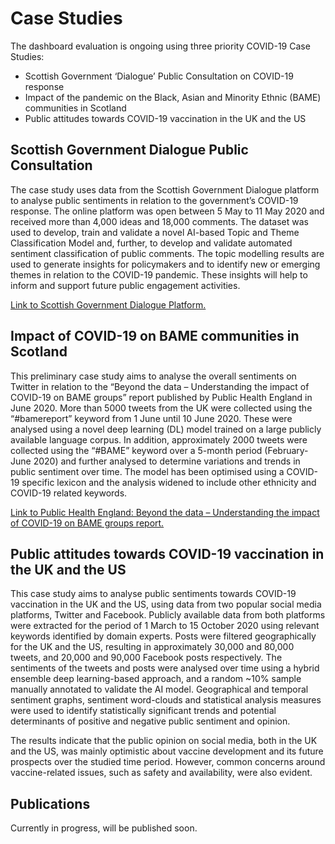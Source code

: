 # Case Studies

The dashboard evaluation is ongoing using three priority COVID-19 Case Studies:
* Scottish Government ‘Dialogue’ Public Consultation on COVID-19 response
* Impact of the pandemic on the Black, Asian and Minority Ethnic (BAME) communities in Scotland
* Public attitudes towards COVID-19 vaccination in the UK and the US

## Scottish Government Dialogue Public Consultation

The case study uses data from the Scottish Government Dialogue platform to analyse public sentiments in relation to the government’s COVID-19 response.
The online platform was open between 5 May to 11 May 2020 and received more than 4,000 ideas and 18,000 comments.
The dataset was used to develop, train and validate a novel AI-based Topic and Theme Classification Model and, further, to develop and validate automated sentiment classification of public comments. The topic modelling results are used to generate insights for policymakers and to identify new or emerging themes in relation to the COVID-19 pandemic. These insights will help to inform and support future public engagement activities.

[Link to Scottish Government Dialogue Platform.](https://www.ideas.gov.scot/covid-19-a-framework-for-decision-making/?sort_order=most_comments)

## Impact of COVID-19 on BAME communities in Scotland

This preliminary case study aims to analyse the overall sentiments on Twitter in relation to the “Beyond the data – Understanding the impact of COVID-19 on BAME groups” report published by Public Health England in June 2020.
More than 5000 tweets from the UK were collected using the “#bamereport” keyword from 1 June until 10 June 2020. These were analysed using a novel deep learning (DL) model trained on a large publicly available language corpus. In addition, approximately 2000 tweets were collected using the “#BAME” keyword over a 5-month period (February-June 2020) and further analysed to determine variations and trends in public sentiment over time.
The model has been optimised using a COVID-19 specific lexicon and the analysis widened to include other ethnicity and COVID-19 related keywords. 

[Link to Public Health England: Beyond the data – Understanding the impact of COVID-19 on BAME groups report.](https://assets.publishing.service.gov.uk/government/uploads/system/uploads/attachment_data/file/892376/COVID_stakeholder_engagement_synthesis_beyond_the_data.pdf)

## Public attitudes towards COVID-19 vaccination in the UK and the US

This case study aims to analyse public sentiments towards COVID-19 vaccination in the UK and the US, using data from two popular social media platforms, Twitter and Facebook.
Publicly available data from both platforms were extracted for the period of 1 March to 15 October 2020 using relevant keywords identified by domain experts. Posts were filtered geographically for the UK and the US, resulting in approximately 30,000 and 80,000 tweets, and 20,000 and 90,000 Facebook posts respectively. The sentiments of the tweets and posts were analysed over time using a hybrid ensemble deep learning-based approach, and a random ~10% sample manually annotated to validate the AI model. 
Geographical and temporal sentiment graphs, sentiment word-clouds and statistical analysis measures were used to identify statistically significant trends and potential determinants of positive and negative public sentiment and opinion. 

The results indicate that the public opinion on social media, both in the UK and the US, was mainly optimistic about vaccine development and its future prospects over the studied time period. However, common concerns around vaccine-related issues, such as safety and availability, were also evident.

## Publications
Currently in progress, will be published soon.

